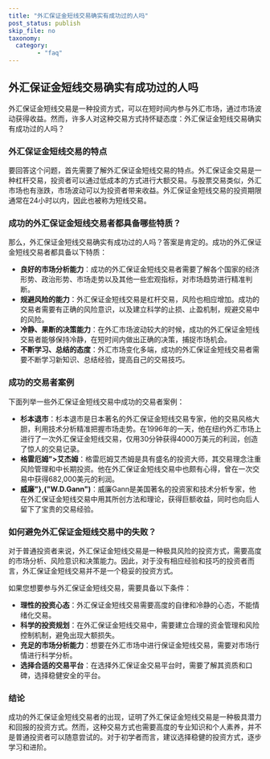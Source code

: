 ```yaml
---
title: "外汇保证金短线交易确实有成功过的人吗"
post_status: publish
skip_file: no
taxonomy:
  category:
        - "faq"
---
```


## 外汇保证金短线交易确实有成功过的人吗

外汇保证金短线交易是一种投资方式，可以在短时间内参与外汇市场，通过市场波动获得收益。然而，许多人对这种交易方式持怀疑态度：外汇保证金短线交易确实有成功过的人吗？

### 外汇保证金短线交易的特点

要回答这个问题，首先需要了解外汇保证金短线交易的特点。外汇保证金交易是一种杠杆交易，投资者可以通过低成本的方式进行大额交易。与股票交易类似，外汇市场也有涨跌，市场波动可以为投资者带来收益。外汇保证金短线交易的投资期限通常在24小时以内，因此也被称为短线交易。

### 成功的外汇保证金短线交易者都具备哪些特质？

那么，外汇保证金短线交易确实有成功过的人吗？答案是肯定的。成功的外汇保证金短线交易者都具备以下特质：

- **良好的市场分析能力**：成功的外汇保证金短线交易者需要了解各个国家的经济形势、政治形势、市场走势以及其他一些宏观指标，对市场趋势进行精准判断。
- **规避风险的能力**：外汇保证金短线交易是杠杆交易，风险也相应增加。成功的交易者需要有正确的风险意识，以及建立科学的止损、止盈机制，规避交易中的风险。
- **冷静、果断的决策能力**：在外汇市场波动较大的时候，成功的外汇保证金短线交易者能够保持冷静，在短时间内做出正确的决策，捕捉市场机会。
- **不断学习、总结的态度**：外汇市场变化多端，成功的外汇保证金短线交易者需要不断学习新知识、总结经验，提高自己的交易技巧。

### 成功的交易者案例

下面列举一些外汇保证金短线交易中成功的交易者案例：

- **杉本退市**：杉本退市是日本著名的外汇保证金短线交易专家，他的交易风格大胆，利用技术分析精准把握市场走势。在1996年的一天，他在纽约外汇市场上进行了一次外汇保证金短线交易，仅用30分钟获得4000万美元的利润，创造了惊人的交易记录。
- **格雷厄姆">艾杰姆**：格雷厄姆艾杰姆是具有盛名的投资大师，其交易理念注重风险管理和中长期投资。他在外汇保证金短线交易中也颇有心得，曾在一次交易中获得682,000美元的利润。
- **威廉"},("W.D.Gann")**：威廉Gann是美国著名的投资家和技术分析专家，他在外汇保证金短线交易中用其所创方法和理论，获得巨额收益，同时也向后人留下了宝贵的交易经验。

### 如何避免外汇保证金短线交易中的失败？

对于普通投资者来说，外汇保证金短线交易是一种极具风险的投资方式，需要高度的市场分析、风险意识和决策能力。因此，对于没有相应经验和技巧的投资者而言，外汇保证金短线交易并不是一个稳妥的投资方式。

如果您想要参与外汇保证金短线交易，需要具备以下条件：

- **理性的投资心态**：外汇保证金短线交易需要高度的自律和冷静的心态，不能情绪化交易。
- **科学的投资规划**：在外汇保证金短线交易中，需要建立合理的资金管理和风险控制机制，避免出现大额损失。
- **充足的市场分析能力**：想要在外汇市场中进行保证金短线交易，需要对市场行情进行科学分析。
- **选择合适的交易平台**：在选择外汇保证金交易平台时，需要了解其资质和口碑，选择稳健安全的平台。

### 结论

成功的外汇保证金短线交易者的出现，证明了外汇保证金短线交易是一种极具潜力和回报的投资方式。然而，这种交易方式也需要高度的专业知识和个人素养，并不是普通投资者可以随意尝试的。对于初学者而言，建议选择稳健的投资方式，逐步学习和进阶。
